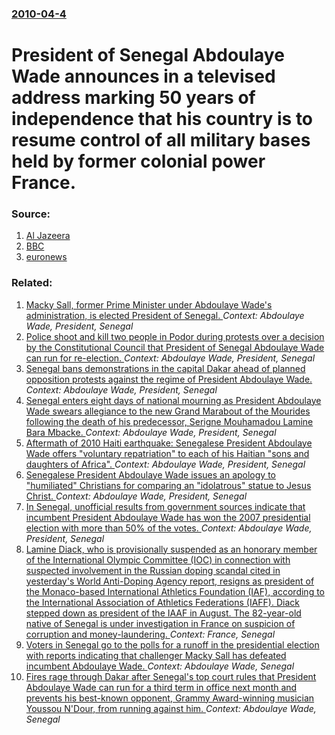 ### [2010-04-4](/news/2010/04/4/index.md)

# President of Senegal Abdoulaye Wade announces in a televised address marking 50 years of independence that his country is to resume control of all military bases held by former colonial power France. 




### Source:

1. [Al Jazeera](http://english.aljazeera.net/news/africa/2010/04/20104420421951266.html)
2. [BBC](http://news.bbc.co.uk/2/hi/africa/8602409.stm)
3. [euronews](http://www.euronews.net/2010/04/05/senegal-reclaims-french-bases/)

### Related:

1. [Macky Sall, former Prime Minister under Abdoulaye Wade's administration, is elected President of Senegal. ](/news/2012/03/26/macky-sall-former-prime-minister-under-abdoulaye-wade-s-administration-is-elected-president-of-senegal.md) _Context: Abdoulaye Wade, President, Senegal_
2. [Police shoot and kill two people in Podor during protests over a decision by the Constitutional Council that President of Senegal Abdoulaye Wade can run for re-election. ](/news/2012/01/30/police-shoot-and-kill-two-people-in-podor-during-protests-over-a-decision-by-the-constitutional-council-that-president-of-senegal-abdoulaye.md) _Context: Abdoulaye Wade, President, Senegal_
3. [Senegal bans demonstrations in the capital Dakar ahead of planned opposition protests against the regime of President Abdoulaye Wade. ](/news/2011/07/21/senegal-bans-demonstrations-in-the-capital-dakar-ahead-of-planned-opposition-protests-against-the-regime-of-president-abdoulaye-wade.md) _Context: Abdoulaye Wade, President, Senegal_
4. [Senegal enters eight days of national mourning as President Abdoulaye Wade swears allegiance to the new Grand Marabout of the Mourides following the death of his predecessor, Serigne Mouhamadou Lamine Bara Mbacke. ](/news/2010/07/2/senegal-enters-eight-days-of-national-mourning-as-president-abdoulaye-wade-swears-allegiance-to-the-new-grand-marabout-of-the-mourides-follo.md) _Context: Abdoulaye Wade, President, Senegal_
5. [Aftermath of 2010 Haiti earthquake: Senegalese President Abdoulaye Wade offers "voluntary repatriation" to each of his Haitian "sons and daughters of Africa". ](/news/2010/01/17/aftermath-of-2010-haiti-earthquake-senegalese-president-abdoulaye-wade-offers-voluntary-repatriation-to-each-of-his-haitian-sons-and-dau.md) _Context: Abdoulaye Wade, President, Senegal_
6. [ Senegalese President Abdoulaye Wade issues an apology to "humiliated" Christians for comparing an "idolatrous" statue to Jesus Christ. ](/news/2009/12/31/senegalese-president-abdoulaye-wade-issues-an-apology-to-humiliated-christians-for-comparing-an-idolatrous-statue-to-jesus-christ.md) _Context: Abdoulaye Wade, President, Senegal_
7. [ In Senegal, unofficial results from government sources indicate that incumbent President Abdoulaye Wade has won the 2007 presidential election with more than 50% of the votes. ](/news/2007/02/27/in-senegal-unofficial-results-from-government-sources-indicate-that-incumbent-president-abdoulaye-wade-has-won-the-2007-presidential-elect.md) _Context: Abdoulaye Wade, President, Senegal_
8. [Lamine Diack, who is provisionally suspended as an honorary member of the International Olympic Committee (IOC) in connection with  suspected involvement in the  Russian doping scandal cited in yesterday's World Anti-Doping Agency report, resigns as president of the Monaco-based International Athletics Foundation (IAF), according to the  International Association of Athletics Federations (IAFF). Diack  stepped down as president of the IAAF in August.   The 82-year-old native of Senegal is under investigation in France on suspicion of corruption and money-laundering. ](/news/2015/11/10/lamine-diack-who-is-provisionally-suspended-as-an-honorary-member-of-the-international-olympic-committee-ioc-in-connection-with-suspecte.md) _Context: France, Senegal_
9. [Voters in Senegal go to the polls for a runoff in the presidential election with reports indicating that challenger Macky Sall has defeated incumbent Abdoulaye Wade. ](/news/2012/03/25/voters-in-senegal-go-to-the-polls-for-a-runoff-in-the-presidential-election-with-reports-indicating-that-challenger-macky-sall-has-defeated.md) _Context: Abdoulaye Wade, Senegal_
10. [Fires rage through Dakar after Senegal's top court rules that President Abdoulaye Wade can run for a third term in office next month and prevents his best-known opponent, Grammy Award-winning musician Youssou N'Dour, from running against him. ](/news/2012/01/28/fires-rage-through-dakar-after-senegal-s-top-court-rules-that-president-abdoulaye-wade-can-run-for-a-third-term-in-office-next-month-and-pre.md) _Context: Abdoulaye Wade, Senegal_
